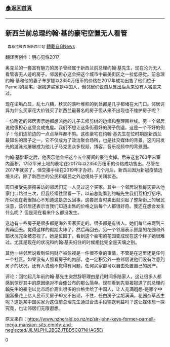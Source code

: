 ###  [:house:返回首頁](https://github.com/ourhimalayas/txt)
---

## 新西兰前总理约翰·基的豪宅空置无人看管
` 喜马拉雅农场新西兰站` [轉載自GNews](https://gnews.org/zh-hans/1326374/)

翻译再创作：明心见性2017

奥克兰的一套富有魅力的房子曾经属于新西兰前总理约翰·基先生，现在沦为无人看管杳无人迹的房子。邻居担心这会把这个城市中最美街区之一拉低感觉。前总理约翰·基和他的妻子布罗娜以2350万纽币的价格在2017年成功出售了他们位于Parnell的豪宅。据报道买家是中国人，但邻居们说自从售出后从来没有人搬进来过。

现在尘垢凸显，乱七八糟，秋天的落叶堆积的到处都是几乎都堵在大门口。邻居诧异为什么买家花大价钱买了新西兰最著名的房子但从来不出现也不维护房子呢？

一位附近的邻居表示她都想派她的儿子去修剪树的边缘和整理围栏线。另一个邻居说他很担心这里变成鬼屋。我们不想让这条街最好的房子倒退，这是一个不好的例子！他们连前边的一点点草坪都不剪。这栋豪宅在约翰·基先生在位时期是新西兰最知名的房子之一，它不仅成为了政治聚会场所，也是社交媒体的背景。这闪闪发光的游泳池屡屡成为他儿子马克思众多视频，博客，音乐视频中的背景图。

约翰·基辞职之后，他表示他会把这个五个房间的豪宅卖掉。后来这套763平米室内面积，1752平米土地的豪宅在2017年以2350万纽币的价格成功售出。尽管在2017年就买了，但交接手续在2019年才办好。几个月后，新西兰因为新冠疫情边境关闭，除了新西兰的公民和居民之外边境处于关闭状态。

周日接受先驱报采访的邻居们无一人见过这个买家。其中一个邻居说我每天要从他家门口路过三次，但我经常往里看一下，以前总能看到约翰先生我们互相打招呼。所以现在我很担心不知道这是怎么回事。这套房当时卖出就引起了整条街上的居民注意，该邻居还表示当我们知道出售的价格之后每个人都很好奇。我还在想会发生什么呢？ 但是现在看来什么都没发生。

这边有一些房子是很多都是海外买家买走的。很多都是有钱人，她们每年来两到三周再回去。觉得这样的假期太棒了，然后再回去。另一个邻居表示房屋的花园和外部状况完全被忽视了。她是位园丁，看到这个豪宅的花园变成现在这个样子她很难过。尤其是现在的状况和约翰·基夫妇住的时候相比完全是天壤之别。

其他一些邻居说看到任何财产被忽视是一件很不幸的事情，不管是在这里还是任何一个社区。如果没有人照看房子的内部，也一定积另外一些邻居说他们没有注意到房子的状况，还有人说他不觉得有问题，任何买家都可以自由处置自己的房产。

评论：回忆起几年前约翰·基先生突然辞职理由是花时间多陪家人，这让很多人都感到惊讶其中的原因绝对不会像公布的那么简单。现在看到先驱报报道了前总理约翰先生的豪宅以比市场价高出很多的价格卖给了中国人，让人充满遐想-是哪个中国富豪花上亿人民币买房子却又不出现，不住，任由房子尘垢满满，花园杂草丛生呢？这是某中国买家为这位前总理先生通过合法手段输送利益吗？这让媒体想一探究竟，也让邻居们无限遐想。

原文来自：https://www.nzherald.co.nz/nz/sir-john-keys-former-parnell-mega-mansion-sits-empty-and-neglected/JILMLPHL2BGZJTBD5CQ7NHAG5E/

0
